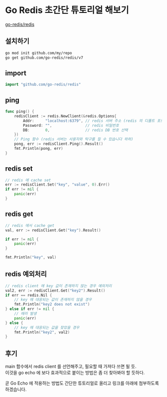 # Go Redis 초간단 튜토리얼 해보기

[go-redis/redis](https://github.com/go-redis/redis)

## 설치하기

```bash
go mod init github.com/my/repo
go get github.com/go-redis/redis/v7
```

## import

```go
import "github.com/go-redis/redis"
```

## ping

```go
func ping() {
	redisClient := redis.NewClient(&redis.Options{
		Addr:     "localhost:6379", // redis 서버 주소 (redis 의 디폴트 포트 6379 로컬호스트)
		Password: "",               // redis 비밀번호
		DB:       0,                // redis DB 번호 선택
	})
	// Ping 함수 (redis 서버는 사용자와 탁구를 칠 수 있습니다 하하)
	pong, err := redisClient.Ping().Result()
	fmt.Println(pong, err)
}
```

## redis set

```go
// redis 에 cache set
err := redisClient.Set("key", "value", 0).Err()
if err != nil {
	panic(err)
}
```

## redis get

```go
// redis 에서 cache get
val, err := redisClient.Get("key").Result()

if err != nil {
	panic(err)
}

fmt.Println("key", val)
```

## redis 예외처리

```go
// redis client 에 key 값이 존재하지 않는 경우 예외처리
val2, err := redisClient.Get("key2").Result()
if err == redis.Nil {
	// key 에 대응되는 값이 존재하지 않을 경우
	fmt.Println("key2 does not exist")
} else if err != nil {
	// 에러 발생
	panic(err)
} else {
	// key 에 대응되는 값을 찾았을 경우
	fmt.Println("key2", val2)
}
```

## 후기

main 함수에서 redis client 를 선언해주고, 필요할 때 가져다 쓰면 될 듯.  
이것을 go echo 에 보다 효과적으로 붙이는 방법은 좀 더 찾아봐야 할 듯하다.

곧 Go Echo 에 적용하는 방법도 간단한 튜토리얼로 올리고 링크를 아래에 첨부하도록 하겠습니다.

